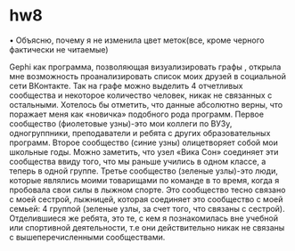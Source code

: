 # hw8
•	Объясню, почему я не изменила цвет меток(все, кроме черного фактически не читаемые)

Gephi как программа, позволяющая визуализировать графы , открыла мне возможность проанализировать  список моих друзей в социальной сети ВКонтакте. Так на графе можно  выделить 4 отчетливых сообщества и некоторое количество человек, никак не связанных с остальными.
Хотелось бы отметить, что данные абсолютно верны, что поражает меня как «новичка» подобного рода программ. 
Первое сообщество (фиолетовые узны)-это мои коллеги по ВУЗу, одногруппники, преподаватели и ребята с других образовательных программ. Второе сообщество (синие узны) олицетворяет собой мои школьные годы. Можно заметить, что узел «Вика Сон» соединяет эти сообщества ввиду того, что мы раньше учились в одном классе, а теперь в одной группе.  Третье сообщество (зеленые узлы)-это люди, которые являлись моими товарищами по команде в то время, когда я пробовала свои силы в лыжном спорте. Это сообщество тесно связано с моей сестрой, лыжницей, которая соединяет это сообщество с моей семьей: 4 группой (зеленые узлы, за счет того, что связаны с сестрой).  Отделившиеся же ребята, это те, с кем я познакомилась вне учебной или спортивной деятельности, т.е они действительно никак не связаны с вышеперечисленными сообществами.


